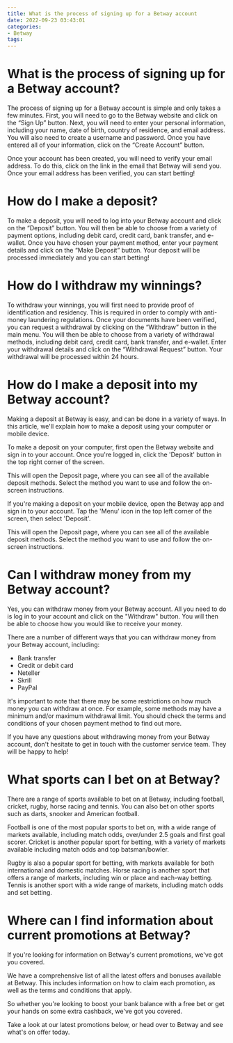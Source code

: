 ```yaml
---
title: What is the process of signing up for a Betway account
date: 2022-09-23 03:43:01
categories:
- Betway
tags:
---
```



#  What is the process of signing up for a Betway account?

The process of signing up for a Betway account is simple and only takes a few minutes. First, you will need to go to the Betway website and click on the “Sign Up” button. Next, you will need to enter your personal information, including your name, date of birth, country of residence, and email address. You will also need to create a username and password. Once you have entered all of your information, click on the “Create Account” button.

Once your account has been created, you will need to verify your email address. To do this, click on the link in the email that Betway will send you. Once your email address has been verified, you can start betting!

# How do I make a deposit?

To make a deposit, you will need to log into your Betway account and click on the “Deposit” button. You will then be able to choose from a variety of payment options, including debit card, credit card, bank transfer, and e-wallet. Once you have chosen your payment method, enter your payment details and click on the “Make Deposit” button. Your deposit will be processed immediately and you can start betting!

# How do I withdraw my winnings?

To withdraw your winnings, you will first need to provide proof of identification and residency. This is required in order to comply with anti-money laundering regulations. Once your documents have been verified, you can request a withdrawal by clicking on the “Withdraw” button in the main menu. You will then be able to choose from a variety of withdrawal methods, including debit card, credit card, bank transfer, and e-wallet. Enter your withdrawal details and click on the “Withdrawal Request” button. Your withdrawal will be processed within 24 hours.

#  How do I make a deposit into my Betway account?

Making a deposit at Betway is easy, and can be done in a variety of ways. In this article, we'll explain how to make a deposit using your computer or mobile device.

To make a deposit on your computer, first open the Betway website and sign in to your account. Once you're logged in, click the 'Deposit' button in the top right corner of the screen.

This will open the Deposit page, where you can see all of the available deposit methods. Select the method you want to use and follow the on-screen instructions.

If you're making a deposit on your mobile device, open the Betway app and sign in to your account. Tap the 'Menu' icon in the top left corner of the screen, then select 'Deposit'.

This will open the Deposit page, where you can see all of the available deposit methods. Select the method you want to use and follow the on-screen instructions.

#  Can I withdraw money from my Betway account?

Yes, you can withdraw money from your Betway account. All you need to do is log in to your account and click on the "Withdraw" button. You will then be able to choose how you would like to receive your money.

There are a number of different ways that you can withdraw money from your Betway account, including:

- Bank transfer
- Credit or debit card
- Neteller
- Skrill
- PayPal

It's important to note that there may be some restrictions on how much money you can withdraw at once. For example, some methods may have a minimum and/or maximum withdrawal limit. You should check the terms and conditions of your chosen payment method to find out more.

If you have any questions about withdrawing money from your Betway account, don't hesitate to get in touch with the customer service team. They will be happy to help!

#  What sports can I bet on at Betway?

There are a range of sports available to bet on at Betway, including football, cricket, rugby, horse racing and tennis. You can also bet on other sports such as darts, snooker and American football.

Football is one of the most popular sports to bet on, with a wide range of markets available, including match odds, over/under 2.5 goals and first goal scorer. Cricket is another popular sport for betting, with a variety of markets available including match odds and top batsman/bowler.

Rugby is also a popular sport for betting, with markets available for both international and domestic matches. Horse racing is another sport that offers a range of markets, including win or place and each-way betting. Tennis is another sport with a wide range of markets, including match odds and set betting.

#  Where can I find information about current promotions at Betway?

If you're looking for information on Betway's current promotions, we've got you covered.

We have a comprehensive list of all the latest offers and bonuses available at Betway. This includes information on how to claim each promotion, as well as the terms and conditions that apply.

So whether you're looking to boost your bank balance with a free bet or get your hands on some extra cashback, we've got you covered.

Take a look at our latest promotions below, or head over to Betway and see what's on offer today.